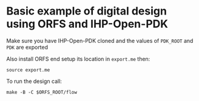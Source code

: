 # Basic example of digital design using ORFS and IHP-Open-PDK

Make sure you have IHP-Open-PDK cloned and the values of `PDK_ROOT` and `PDK` are exported

Also install ORFS end setup its location in `export.me` then:


```
source export.me
```


To run the design call:

```
make -B -C $ORFS_ROOT/flow 

```


